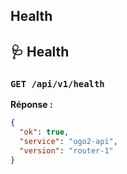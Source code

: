 Health
------
## 🩺 Health

### `GET /api/v1/health`

**Réponse :**
```json
{
  "ok": true,
  "service": "ugo2-api",
  "version": "router-1"
}
```